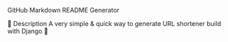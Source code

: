 GitHub Markdown README Generator


📄 Description
A very simple & quick way to generate URL shortener build with Django 🚀
